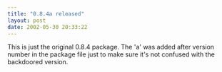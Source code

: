 ```yaml
---
title: "0.8.4a released"
layout: post
date: 2002-05-30 20:33:22
---
```

This is just the original 0.8.4 package. The 'a' was added after version
number in the package file just to make sure it's not confused with the
backdoored version.

